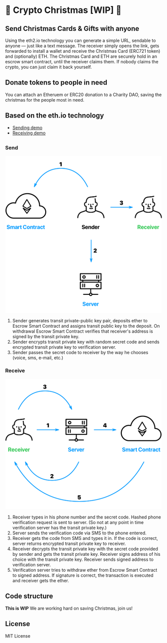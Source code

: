 # 🎁 Crypto Christmas [WIP] 🎺


## Send Christmas Cards & Gifts with anyone

Using the eth2.io technology you can generate a simple URL, sendable to anyone — just like a text message. 
The receiver simply opens the link, gets forwarded to install a wallet and receive the Christmas Card (ERC721 token) and (optionally) ETH. The Christmas Card and ETH are securely hold in an escrow smart contract, until the receiver claims them. If nobody claims the crypto, you can just claim it back yourself.

## Donate tokens to people in need

You can attach an Etheruem or ERC20 donation to a Charity DAO, saving the christmas for the people most in need.

## Based on the eth.io technology
* [Sending demo](https://www.youtube.com/watch?v=FeqQyFrmptA)
* [Receiving demo](https://www.youtube.com/watch?v=qp3kkXKIHP8)


## 
### Send
![Send](/public/eth2phone_send.png)
1. Sender generates transit private-public key pair, deposits ether to Escrow Smart Contract and assigns transit public key to the deposit. On withdrawal Escrow Smart Contract verifies that receiver's address is signed by the transit private key.
2. Sender encrypts transit private key with random secret code and sends encrypted transit private key to verification server.
3. Sender passes the secret code to receiver by the way he chooses (voice, sms, e-mail, etc.)

### Receive
![Receive](/public/eth2phone_receive.png)
1. Receiver types in his phone number and the secret code. Hashed phone verification request is sent to server. (So not at any point in time verification server has the transit private key.)
2. Server sends the verification code via SMS to the phone entered.
3. Receiver gets the code from SMS and types it in. If the code is correct, server returns encrypted transit private key to receiver.
4. Receiver decrypts the transit private key with the secret code provided by sender and gets the transit private key. Receiver signs address of his choice with the transit private key. Receiver sends signed address to verification server.
5. Verification server tries to withdraw ether from Escrow Smart Contract to signed address. If signature is correct, the transaction is executed and receiver gets the ether.

## Code structure

**This is WIP** We are working hard on saving Christmas, join us!

## License

MIT License
